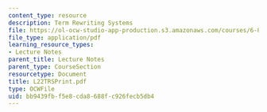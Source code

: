 ```yaml
---
content_type: resource
description: Term Rewriting Systems
file: https://ol-ocw-studio-app-production.s3.amazonaws.com/courses/6-827-multithreaded-parallelism-languages-and-compilers-fall-2002/bb9439fbf5e8cda8688fc926fecb5db4_L22TRSPrint.pdf
file_type: application/pdf
learning_resource_types:
- Lecture Notes
parent_title: Lecture Notes
parent_type: CourseSection
resourcetype: Document
title: L22TRSPrint.pdf
type: OCWFile
uid: bb9439fb-f5e8-cda8-688f-c926fecb5db4
---
```

